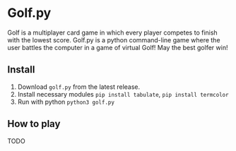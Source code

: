 # Golf.py

Golf is a multiplayer card game in which every player competes to finish with the lowest score. Golf.py is a python command-line game where the user battles the computer in a game of virtual Golf! May the best golfer win!

## Install
1. Download `golf.py` from the latest release.
2. Install necessary modules `pip install tabulate`, `pip install termcolor`
3. Run with python `python3 golf.py`

## How to play
TODO

